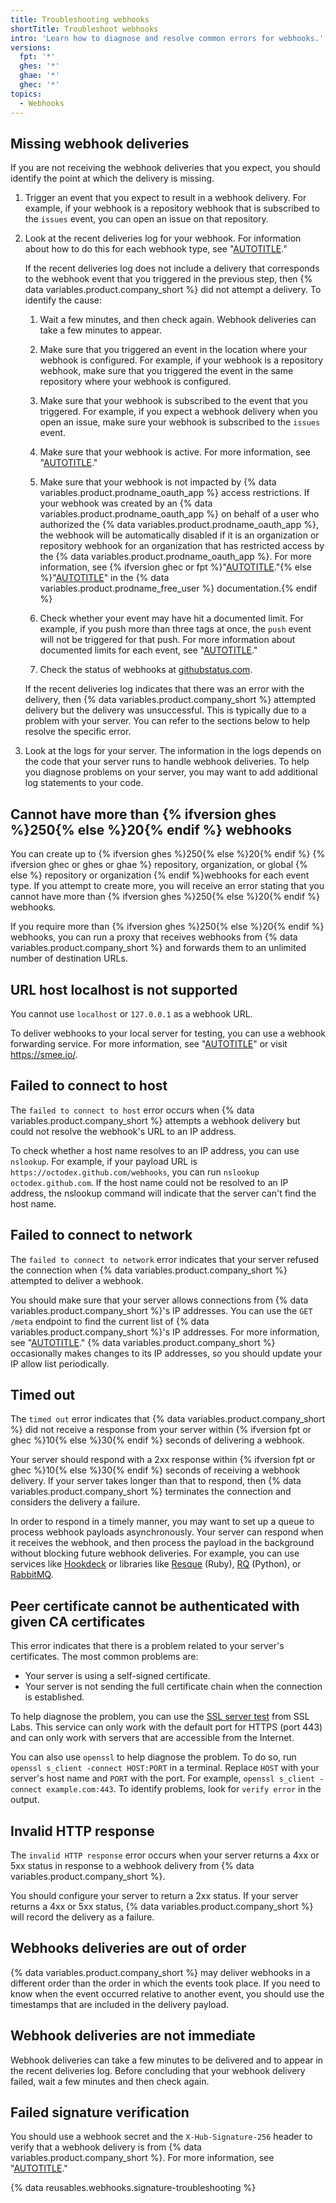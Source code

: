 ```yaml
---
title: Troubleshooting webhooks
shortTitle: Troubleshoot webhooks
intro: 'Learn how to diagnose and resolve common errors for webhooks.'
versions:
  fpt: '*'
  ghes: '*'
  ghae: '*'
  ghec: '*'
topics:
  - Webhooks
---
```


## Missing webhook deliveries

If you are not receiving the webhook deliveries that you expect, you should identify the point at which the delivery is missing.

1. Trigger an event that you expect to result in a webhook delivery. For example, if your webhook is a repository webhook that is subscribed to the `issues` event, you can open an issue on that repository.
1. Look at the recent deliveries log for your webhook. For information about how to do this for each webhook type, see "[AUTOTITLE](/webhooks/testing-and-troubleshooting-webhooks/viewing-webhook-deliveries)."

   If the recent deliveries log does not include a delivery that corresponds to the webhook event that you triggered in the previous step, then {% data variables.product.company_short %} did not attempt a delivery. To identify the cause:

   1. Wait a few minutes, and then check again. Webhook deliveries can take a few minutes to appear.
   1. Make sure that you triggered an event in the location where your webhook is configured. For example, if your webhook is a repository webhook, make sure that you triggered the event in the same repository where your webhook is configured.
   1. Make sure that your webhook is subscribed to the event that you triggered. For example, if you expect a webhook delivery when you open an issue, make sure your webhook is subscribed to the `issues` event.
   1. Make sure that your webhook is active. For more information, see "[AUTOTITLE](/webhooks/using-webhooks/disabling-webhooks)."
   1. Make sure that your webhook is not impacted by {% data variables.product.prodname_oauth_app %} access restrictions. If your webhook was created by an {% data variables.product.prodname_oauth_app %} on behalf of a user who authorized the {% data variables.product.prodname_oauth_app %}, the webhook will be automatically disabled if it is an organization or repository webhook for an organization that has restricted access by the {% data variables.product.prodname_oauth_app %}. For more information, see {% ifversion ghec or fpt %}"[AUTOTITLE](/organizations/managing-oauth-access-to-your-organizations-data/about-oauth-app-access-restrictions)."{% else %}"[AUTOTITLE](/free-pro-team@latest/organizations/managing-oauth-access-to-your-organizations-data/about-oauth-app-access-restrictions)" in the {% data variables.product.prodname_free_user %} documentation.{% endif %}

   1. Check whether your event may have hit a documented limit. For example, if you push more than three tags at once, the `push` event will not be triggered for that push. For more information about documented limits for each event, see "[AUTOTITLE](/webhooks/webhook-events-and-payloads)."
   1. Check the status of webhooks at [githubstatus.com](https://www.githubstatus.com/).

   If the recent deliveries log indicates that there was an error with the delivery, then {% data variables.product.company_short %} attempted delivery but the delivery was unsuccessful. This is typically due to a problem with your server. You can refer to the sections below to help resolve the specific error.

1. Look at the logs for your server. The information in the logs depends on the code that your server runs to handle webhook deliveries. To help you diagnose problems on your server, you may want to add additional log statements to your code.

## Cannot have more than {% ifversion ghes %}250{% else %}20{% endif %} webhooks

You can create up to {% ifversion ghes %}250{% else %}20{% endif %} {% ifversion ghec or ghes or ghae %} repository, organization, or global {% else %} repository or organization {% endif %}webhooks for each event type. If you attempt to create more, you will receive an error stating that you cannot have more than {% ifversion ghes %}250{% else %}20{% endif %} webhooks.

If you require more than {% ifversion ghes %}250{% else %}20{% endif %} webhooks, you can run a proxy that receives webhooks from {% data variables.product.company_short %} and forwards them to an unlimited number of destination URLs.

## URL host localhost is not supported

You cannot use `localhost` or `127.0.0.1` as a webhook URL.

To deliver webhooks to your local server for testing, you can use a webhook forwarding service. For more information, see "[AUTOTITLE](/webhooks/testing-and-troubleshooting-webhooks/testing-webhooks)" or visit https://smee.io/.

## Failed to connect to host

The `failed to connect to host` error occurs when {% data variables.product.company_short %} attempts a webhook delivery but could not resolve the webhook's URL to an IP address.

To check whether a host name resolves to an IP address, you can use `nslookup`. For example, if your payload URL is `https://octodex.github.com/webhooks`, you can run `nslookup octodex.github.com`. If the host name could not be resolved to an IP address, the nslookup command will indicate that the server can't find the host name.

## Failed to connect to network

The `failed to connect to network` error indicates that your server refused the connection when {% data variables.product.company_short %} attempted to deliver a webhook.

You should make sure that your server allows connections from {% data variables.product.company_short %}'s IP addresses. You can use the `GET /meta` endpoint to find the current list of {% data variables.product.company_short %}'s IP addresses. For more information, see "[AUTOTITLE](/rest/meta/meta#get-github-meta-information)." {% data variables.product.company_short %} occasionally makes changes to its IP addresses, so you should update your IP allow list periodically.

## Timed out

The `timed out` error indicates that {% data variables.product.company_short %} did not receive a response from your server within {% ifversion fpt or ghec %}10{% else %}30{% endif %} seconds of delivering a webhook.

Your server should respond with a 2xx response within {% ifversion fpt or ghec %}10{% else %}30{% endif %} seconds of receiving a webhook delivery. If your server takes longer than that to respond, then {% data variables.product.company_short %} terminates the connection and considers the delivery a failure.

In order to respond in a timely manner, you may want to set up a queue to process webhook payloads asynchronously. Your server can respond when it receives the webhook, and then process the payload in the background without blocking future webhook deliveries. For example, you can use services like [Hookdeck](https://hookdeck.com) or libraries like [Resque](https://github.com/resque/resque/) (Ruby), [RQ](http://python-rq.org/) (Python), or [RabbitMQ](http://www.rabbitmq.com/).

## Peer certificate cannot be authenticated with given CA certificates

This error indicates that there is a problem related to your server's certificates. The most common problems are:

- Your server is using a self-signed certificate.
- Your server is not sending the full certificate chain when the connection is established.

To help diagnose the problem, you can use the [SSL server test](https://www.ssllabs.com/ssltest/analyze.html) from SSL Labs. This service can only work with the default port for HTTPS (port 443) and can only work with servers that are accessible from the Internet.

You can also use `openssl` to help diagnose the problem. To do so, run `openssl s_client -connect HOST:PORT` in a terminal. Replace `HOST` with your server's host name and `PORT` with the port. For example, `openssl s_client -connect example.com:443`. To identify problems, look for `verify error` in the output.

## Invalid HTTP response

The `invalid HTTP response` error occurs when your server returns a 4xx or 5xx status in response to a webhook delivery from {% data variables.product.company_short %}.

You should configure your server to return a 2xx status. If your server returns a 4xx or 5xx status, {% data variables.product.company_short %} will record the delivery as a failure.

## Webhooks deliveries are out of order

{% data variables.product.company_short %} may deliver webhooks in a different order than the order in which the events took place. If you need to know when the event occurred relative to another event, you should use the timestamps that are included in the delivery payload.

## Webhook deliveries are not immediate

Webhook deliveries can take a few minutes to be delivered and to appear in the recent deliveries log. Before concluding that your webhook delivery failed, wait a few minutes and then check again.

## Failed signature verification

You should use a webhook secret and the `X-Hub-Signature-256` header to verify that a webhook delivery is from {% data variables.product.company_short %}. For more information, see "[AUTOTITLE](/webhooks/using-webhooks/validating-webhook-deliveries)."

{% data reusables.webhooks.signature-troubleshooting %}
